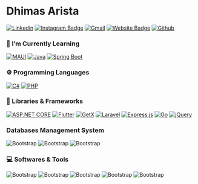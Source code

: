 # Dhimas Arista



[![Linkedin](https://img.shields.io/badge/-LinkedIn-blue?style=flat&logo=Linkedin&logoColor=white)](https://www.linkedin.com/in/dhimasarista/)
[![Instagram Badge](https://img.shields.io/badge/-Instagram-purple?logo=instagram&logoColor=white&link=https://instagram.com/dprogrmmer/)](https://www.instagram.com/dprogrmmer)
[![Gmail](https://img.shields.io/badge/-Gmail-c14438?style=flat&logo=Gmail&logoColor=white)](mailto:mdhimasarista@gmail.com)
[![Website Badge](https://img.shields.io/badge/-Website-c14438?style=flat&logo=Google-Chrome&logoColor=white&link=https://dhimasarista.github.io)](https://dhimasarista.github.io)
[![Github](https://img.shields.io/github/followers/dhimasarista?label=Follow&style=social)](https://github.com/dhimasarista)

### 🌱 I’m Currently Learning 
[![MAUI](https://img.shields.io/badge/MAUI-512BD4?logo=dotnet&logoColor=fff)](#)
[![Java](https://custom-icon-badges.demolab.com/badge/Java-%230073D1.svg?logo=java&logoColor=white)](#)
[![Spring Boot](https://custom-icon-badges.demolab.com/badge/Spring%20Boot-%236DB33F.svg?logo=spring&logoColor=white)](#)

### ⚙️ Programming Languages
[![C#](https://custom-icon-badges.demolab.com/badge/C%23-%23239120.svg?logo=cshrp&logoColor=pink)](#)
[![PHP](https://img.shields.io/badge/PHP-AEB2D5?logo=PHP&logoColor=000)](#)

### 🧰 Libraries & Frameworks
[![ASP.NET CORE](https://img.shields.io/badge/ASP.NET_Core-512BD4?logo=dotnet&logoColor=fff)](#)
[![Flutter](https://img.shields.io/badge/Flutter-02569B?logo=flutter&logoColor=fff)](#)
[![GetX](https://img.shields.io/badge/GetX-02569B?logo=getx&logoColor=fff)](#)
[![Laravel](https://img.shields.io/badge/Laravel-%23FF2D20.svg?logo=laravel&logoColor=white)](#)
[![Express.js](https://img.shields.io/badge/ExpressJS-%23404d59.svg?logo=express&logoColor=%2361DAFB)](#)
[![Go](https://img.shields.io/badge/Fiber-%2300ADD8.svg?&logo=go&logoColor=white)](#)
[![jQuery](https://img.shields.io/badge/jQuery-0769AD?logo=jquery&logoColor=fff)](#)


### Databases Management System
![Bootstrap](https://img.shields.io/badge/-MySQL-05122A?style=flat-square&logo=MySQL&color=353535) 
![Bootstrap](https://img.shields.io/badge/-SQLite-05122A?style=flat-square&logo=SQLite&color=353535) 
![Bootstrap](https://img.shields.io/badge/-MongoDB-05122A?style=flat-square&logo=MongoDB&color=353535) 

### 💻 Softwares & Tools
![Bootstrap](https://img.shields.io/badge/-Git-05122A?style=flat-square&logo=Git&color=353535) 
![Bootstrap](https://img.shields.io/badge/-Postman-05122A?style=flat-square&logo=Postman&color=353535) 
![Bootstrap](https://img.shields.io/badge/-Visual%20Studio%20Code-05122A?style=flat-square&logo=visualstudiocode&color=353535) 
![Bootstrap](https://img.shields.io/badge/-Linux-05122A?style=flat-square&logo=Linux&color=353535)
![Bootstrap](https://img.shields.io/badge/-Ubuntu-05122A?style=flat-square&logo=Ubuntu&color=353535)

